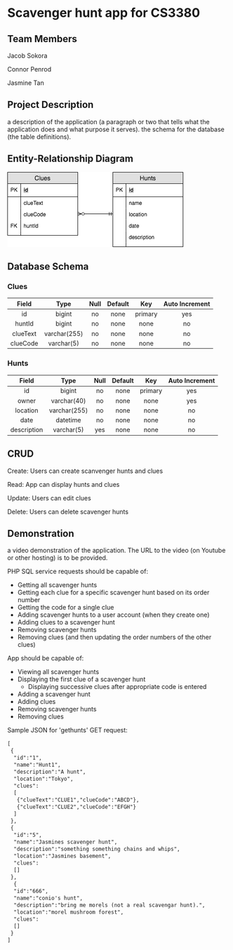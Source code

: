 # Scavenger hunt app for CS3380
## Team Members
Jacob Sokora

Connor Penrod

Jasmine Tan

## Project Description
a description of the application (a paragraph or two that tells what the application does and what purpose it serves).
the schema for the database (the table definitions).


## Entity-Relationship Diagram

![alt text](https://github.com/jacobsokora/congenial-octo-guacamole/blob/master/ERD.png)
## Database Schema
### Clues 
| Field | Type | Null | Default | Key | Auto Increment |
|:----:|:------:|:------:|:------:|:------:|:-------------:|
| id | bigint | no | none | primary | yes |
|huntId | bigint | no | none | none | no |
| clueText | varchar(255) | no | none | none | no |
| clueCode | varchar(5) | no | none | none | no |

### Hunts 
| Field | Type | Null | Default | Key | Auto Increment |
|:----:|:------:|:------:|:------:|:------:|:-------------:|
| id | bigint | no | none | primary | yes |
| owner | varchar(40) | no | none | none | yes |
|location | varchar(255) | no | none | none | no |
| date | datetime | no | none | none | no |
| description | varchar(5) | yes | none | none | no |

## CRUD
Create: Users can create scanvenger hunts and clues

Read: App can display hunts and clues

Update: Users can edit clues 

Delete: Users can delete scavenger hunts 

## Demonstration
a video demonstration of the application. The URL to the video (on Youtube or other hosting) is to be provided.

PHP SQL service requests should be capable of:
* Getting all scavenger hunts
* Getting each clue for a specific scavenger hunt based on its order number
* Getting the code for a single clue
* Adding scavenger hunts to a user account (when they create one)
* Adding clues to a scavenger hunt
* Removing scavenger hunts
* Removing clues (and then updating the order numbers of the other clues)

App should be capable of:
* Viewing all scavenger hunts
* Displaying the first clue of a scavenger hunt
  * Displaying successive clues after appropriate code is entered
* Adding a scavenger hunt
* Adding clues
* Removing scavenger hunts
* Removing clues

Sample JSON for 'gethunts' GET request:
```
[
 {
  "id":"1",
  "name":"Hunt1",
  "description":"A hunt",
  "location":"Tokyo",
  "clues":
  [
   {"clueText":"CLUE1","clueCode":"ABCD"},
   {"clueText":"CLUE2","clueCode":"EFGH"}
  ]
 },
 {
  "id":"5",
  "name":"Jasmines scavenger hunt",
  "description":"something something chains and whips",
  "location":"Jasmines basement",
  "clues":
  []
 },
  {
  "id":"666",
  "name":"conio's hunt",
  "description":"bring me morels (not a real scavengar hunt).",
  "location":"morel mushroom forest",
  "clues":
  []
 }
]
```
